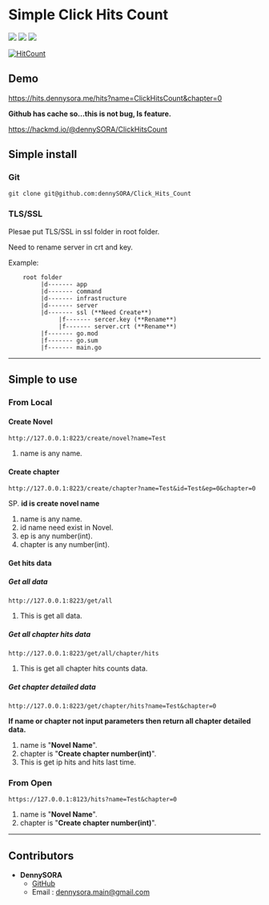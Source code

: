 # Simple Click Hits Count 

<p>
<img src="https://img.shields.io/badge/Golang-1.13-brightgreen">
<img src="https://img.shields.io/badge/Database-SQLite-brightgreen">
<img src="https://img.shields.io/badge/license-Apache--2.0-blue">
</p>

[![HitCount](https://hits.dennysora.me/hits?name=ClickHitsCount&chapter=0)](https://hits.dennysora.me/hits?name=ClickHitsCount&chapter=0)

## Demo

https://hits.dennysora.me/hits?name=ClickHitsCount&chapter=0

**Github has cache so...this is not bug, Is feature.**

https://hackmd.io/@dennySORA/ClickHitsCount

## Simple install
### Git

```git clone git@github.com:dennySORA/Click_Hits_Count ```

### TLS/SSL

Plesae put TLS/SSL in ssl folder in root folder.

Need to rename server in crt and key.

Example:
```
    root folder
         |d------- app
         |d------- command
         |d------- infrastructure
         |d------- server
         |d------- ssl (**Need Create**)
              |f------- sercer.key (**Rename**)
              |f------- server.crt (**Rename**)
         |f------- go.mod
         |f------- go.sum
         |f------- main.go
```

---

## Simple to use

### From Local

#### Create Novel

```
http://127.0.0.1:8223/create/novel?name=Test
```
1. name is any name.

#### Create chapter

```
http://127.0.0.1:8223/create/chapter?name=Test&id=Test&ep=0&chapter=0
```
SP. **id is create novel name** 
1. name is any name.
2. id name need exist in Novel.
3. ep is any number(int).
4. chapter is any number(int).

#### Get hits data 

##### Get all data
```
http://127.0.0.1:8223/get/all
```
1. This is get all data.


##### Get all chapter hits data

```
http://127.0.0.1:8223/get/all/chapter/hits
```
1. This is get all chapter hits counts data.

##### Get chapter detailed data 

```
http://127.0.0.1:8223/get/chapter/hits?name=Test&chapter=0
```

**If name or chapter not input parameters then return all chapter detailed data.**

1. name is "**Novel Name**".
2. chapter is "**Create chapter number(int)**".
3. This is get ip hits and hits last time.

### From Open

```
https://127.0.0.1:8123/hits?name=Test&chapter=0
```

1. name is "**Novel Name**".
2. chapter is "**Create chapter number(int)**".

---

## Contributors 
- **DennySORA**
    - [GitHub](https://github.com/dennySORA)
    - Email : dennysora.main@gmail.com
